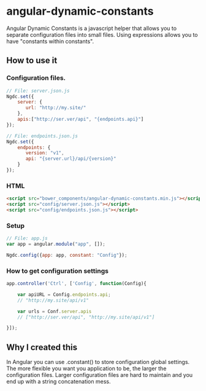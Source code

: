 angular-dynamic-constants
=========================

Angular Dynamic Constants is a javascript helper that allows you to separate configuration files into small files. Using expressions allows you to have "constants within constants".

## How to use it

### Configuration files.
```js
// File: server.json.js
Ngdc.set({
    server: {
       url: "http://my.site/"
    },
    apis:["http://ser.ver/api", "{endpoints.api}"]
});

// File: endpoints.json.js
Ngdc.set({
    endpoints: {
       version: "v1",
       api: "{server.url}/api/{version}"
    }
});

```

### HTML

```html
<script src="bower_components/angular-dynamic-constants.min.js"></script>
<script src="config/server.json.js"></script>
<script src="config/endpoints.json.js"></script>
```

### Setup
```javascript
// File: app.js
var app = angular.module("app", []);

Ngdc.config({app: app, constant: "Config"});

```

### How to get configuration settings

```js
app.controller('Ctrl', ['Config', function(Config){

    var apiURL = Config.endpoints.api;
    // "http://my.site/api/v1"

    var urls = Conf.server.apis
    // ["http://ser.ver/api", "http://my.site/api/v1"]

}]);
```

## Why I created this
In Angular you can use .constant() to store configuration global settings. The more flexible you want you application to be, the larger the configuration files.
Larger configuration files are hard to maintain and you end up with a string concatenation mess.




